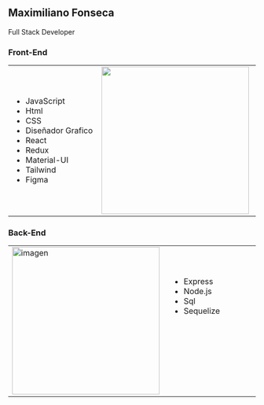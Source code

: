 
<div>
 <div> <h2>Maximiliano Fonseca</h2><p>Full Stack Developer</p>
    
  </div>
  
 <h3>Front-End</h3>
 <div>
  <table>
    <tr>
      <td width="320">
       <ul >
  <li>JavaScript</li>
  <li>Html</li>
  <li>CSS</li>
  <li>Diseñador Grafico</li>
  <li>React</li>
  <li>Redux</li>
  <li>Material-UI</li>
  <li>Tailwind</li>
  <li>Figma</li>
      
</ul> 
      </td>
      <td width="320">
        <img src="https://outsourcing.team/wp-content/uploads/2019/01/Navyki-Front-End-razrabotchika.jpg" alt="" width="300" />
      </td>
    </tr>
  </table>
</div>
 <h3>Back-End</h3>
 <div>
  <table>
    <tr>
      <td width="320">
        <img src="https://media.proglib.io/posts/2019/11/03/c236c35c960c7016e0d785b0558026c4.png" alt="imagen" width="300" />
      </td>
      <td width="320">
         <ul>
          <li>Express</li>
          <li>Node.js</li>
          <li>Sql</li>
          <li>Sequelize</li>
         <br>
          <br>
          <br>
          <br>
          <br>
         </ul>
      </td>
    </tr>
  </table>
</div>
</div>





